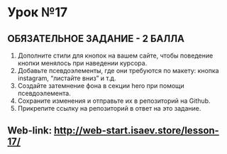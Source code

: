 # Урок №17

## ОБЯЗАТЕЛЬНОЕ ЗАДАНИЕ - 2 БАЛЛA 
1) Дополните стили для кнопок на вашем сайте, чтобы поведение кнопки менялось при наведении курсора.
2) Добавьте псевдоэлементы, где они требуются по макету: кнопка instagram, “листайте вниз” и т.д.
3) Создайте затемнение фона в секции hero при помощи псевдоэлемента.
4) Сохраните изменения и отправьте их в репозиторий на Github.
5) Прикрепите ссылку на репозиторий в ответ на это задание. 

## Web-link: http://web-start.isaev.store/lesson-17/
